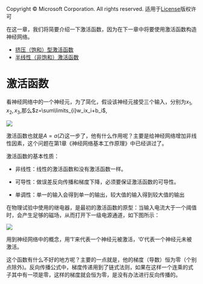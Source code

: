 Copyright © Microsoft Corporation. All rights reserved.
  适用于[License](https://github.com/Microsoft/ai-edu/blob/master/LICENSE.md)版权许可
  
在这一章，我们将简要介绍一下激活函数，因为在下一章中将要使用激活函数构造神经网络。

- [挤压（饱和）型激活函数](06.1-挤压型激活函数.md)
- [半线性（非饱和）激活函数](06.2-半线性激活函数.md)
 

# 激活函数

看神经网络中的一个神经元，为了简化，假设该神经元接受三个输入，分别为$x_1, x_2, x_3$,那么$z=\sum\limits_{i}w_ix_i+b_i$,

<img src=".\Images\1\NeuranCell.png">

激活函数也就是$A=a(Z)$这一步了，他有什么作用呢？主要是给神经网络增加非线性因素，这个问题在第1章《神经网络基本工作原理》中已经讲过了。

激活函数的基本性质：

+ 非线性：线性的激活函数和没有激活函数一样。

+ 可导性：做误差反向传播和梯度下降，必须要保证激活函数的可导性。

+ 单调性：单一的输入会得到单一的输出，较大值的输入得到较大值的输出

在物理试验中使用的继电器，是最初的激活函数的原型：当输入电流大于一个阈值时，会产生足够的磁场，从而打开下一级电源通道，如下图所示：

<img src=".\Images\6\step.png">

用到神经网络中的概念，用‘1’来代表一个神经元被激活，‘0’代表一个神经元未被激活。

这个函数有什么不好的地方呢？主要的一点就是，他的梯度（导数）恒为零（个别点除外)。反向传播公式中，梯度传递用到了链式法则，如果在这样一个连乘的式子其中有一项是零，这样的梯度就会恒为零，是没有办法进行反向传播的。



